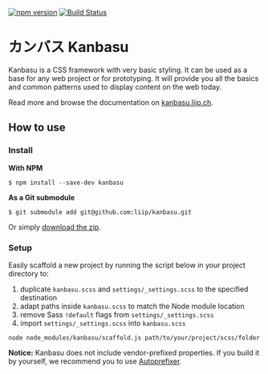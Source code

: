 [![npm version](https://badge.fury.io/js/kanbasu.svg)](https://badge.fury.io/js/kanbasu)
[![Build Status](https://travis-ci.org/liip/kanbasu.svg)](https://travis-ci.org/liip/kanbasu)

# カンバス Kanbasu

Kanbasu is a CSS framework with very basic styling. It can be used as a base for any web project or for prototyping. It will provide you all the basics and common patterns used to display content on the web today.

Read more and browse the documentation on [kanbasu.liip.ch](http://kanbasu.liip.ch/).

## How to use

### Install

**With NPM**

	$ npm install --save-dev kanbasu

**As a Git submodule**

	$ git submodule add git@github.com:liip/kanbasu.git

Or simply [download the zip](https://github.com/liip/kanbasu/archive/master.zip).

### Setup

Easily scaffold a new project by running the script below in your project directory to:

1. duplicate `kanbasu.scss` and `settings/_settings.scss` to the specified destination
2. adapt paths inside `kanbasu.scss` to match the Node module location
3. remove Sass `!default` flags from `settings/_settings.scss`
4. import `settings/_settings.scss` into `kanbasu.scss`

```
node node_modules/kanbasu/scaffold.js path/to/your/project/scss/folder
```

**Notice:** Kanbasu does not include vendor-prefixed properties. If you build it by yourself, we recommend you to use [Autoprefixer](https://github.com/postcss/autoprefixer).
